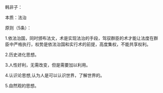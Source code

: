 韩非子：

本质：法治

原则（5条）：

1.依法治国，同时颁布法文，术是实现法治的手段，驾驭群臣的术才能让法度在群臣中严格执行，权势是依法治国和实行术的前提，高度集权，不能共享权利。

2.历史进化思想。

3.人性好利，无需改变，但是需要加以利用。

4.认识论思想,认为人是可以认识世界，了解世界的。

5.自然观的思想。